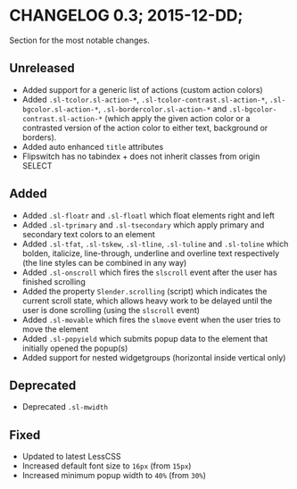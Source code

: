 # CHANGELOG 0.3; 2015-12-DD;

Section for the most notable changes.

## Unreleased

* Added support for a generic list of actions (custom action colors)
* Added `.sl-tcolor.sl-action-*`, `.sl-tcolor-contrast.sl-action-*`,
  `.sl-bgcolor.sl-action-*`, `.sl-bordercolor.sl-action-*` and
  `.sl-bgcolor-contrast.sl-action-*` (which apply the given action color or a
  contrasted version of the action color to either text, background or borders).
* Added auto enhanced `title` attributes
* Flipswitch has no tabindex + does not inherit classes from origin SELECT

## Added

* Added `.sl-floatr` and `.sl-floatl` which float elements right and left
* Added `.sl-tprimary` and `.sl-tsecondary` which apply primary and secondary
  text colors to an element
* Added `.sl-tfat`, `.sl-tskew`, `.sl-tline`, `.sl-tuline` and `.sl-toline`
  which bolden, italicize, line-through, underline and overline text
  respectively (the line styles can be combined in any way)
* Added `.sl-onscroll` which fires the `slscroll` event after the user has
  finished scrolling
* Added the property `Slender.scrolling` (script) which indicates the current
  scroll state, which allows heavy work to be delayed until the user is done
  scrolling (using the `slscroll` event)
* Added `.sl-movable` which fires the `slmove` event when the user tries to
  move the element
* Added `.sl-popyield` which submits popup data to the element that initially
  opened the popup(s)
* Added support for nested widgetgroups (horizontal inside vertical only)

## Deprecated

* Deprecated `.sl-mwidth`

## Fixed

* Updated to latest LessCSS
* Increased default font size to `16px` (from `15px`)
* Increased minimum popup width to `40%` (from `30%`)
